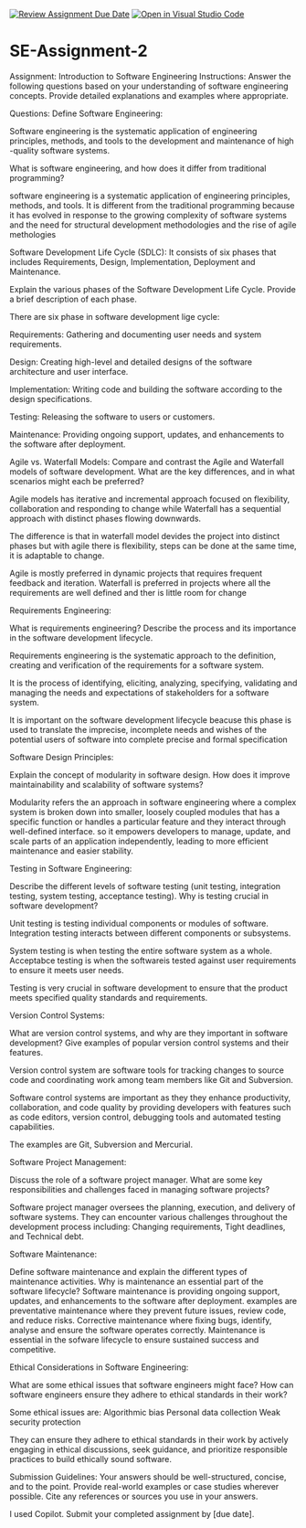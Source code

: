 [![Review Assignment Due Date](https://classroom.github.com/assets/deadline-readme-button-24ddc0f5d75046c5622901739e7c5dd533143b0c8e959d652212380cedb1ea36.svg)](https://classroom.github.com/a/-ucQIGTc)
[![Open in Visual Studio Code](https://classroom.github.com/assets/open-in-vscode-718a45dd9cf7e7f842a935f5ebbe5719a5e09af4491e668f4dbf3b35d5cca122.svg)](https://classroom.github.com/online_ide?assignment_repo_id=15246556&assignment_repo_type=AssignmentRepo)
# SE-Assignment-2
Assignment: Introduction to Software Engineering
Instructions:
Answer the following questions based on your understanding of software engineering concepts. Provide detailed explanations and examples where appropriate.

Questions:
Define Software Engineering:

Software engineering is the systematic application of engineering principles, methods, and tools to the development and maintenance of high -quality software systems. 

What is software engineering, and how does it differ from traditional programming?

software engineering is a systematic application of engineering principles, methods, and tools. It is different from the traditional programming because it has evolved in response to the growing complexity of software systems and the need for structural development methodologies and the rise of agile methologies 

Software Development Life Cycle (SDLC):
It consists of six phases that includes Requirements, Design, Implementation, Deployment and Maintenance.

Explain the various phases of the Software Development Life Cycle. Provide a brief description of each phase.

There are six phase in software development lige cycle:

Requirements: Gathering and documenting user needs and system requirements.

Design: Creating high-level and detailed designs of the software architecture and user interface.

Implementation: Writing code and building the software according to the design specifications.

Testing: Releasing the software to users or customers.

Maintenance: Providing ongoing support, updates, and enhancements to the software after deployment.


Agile vs. Waterfall Models:
Compare and contrast the Agile and Waterfall models of software development. What are the key differences, and in what scenarios might each be preferred?

Agile models has iterative and incremental approach focused on flexibility, collaboration and responding to change while Waterfall has a sequential approach with distinct phases flowing downwards.

The difference is that in waterfall model devides the project into distinct phases but with agile there is flexibility, steps can be done at the same time, it is adaptable to change.

Agile is mostly preferred in dynamic projects that requires frequent feedback and iteration. Waterfall is preferred in projects where all the requirements are well defined and ther is little room for change 


Requirements Engineering:

What is requirements engineering? Describe the process and its importance in the software development lifecycle.

Requirements engineering is the systematic approach to the definition, creating  and verification of the requirements for a software system.

It is the process of identifying, eliciting, analyzing, specifying, validating and managing the needs and expectations of stakeholders for a software system.

It is important on the software development lifecycle beacuse this phase is used to translate the imprecise, incomplete needs and wishes of the potential users of software into complete precise and formal specification 


Software Design Principles:

Explain the concept of modularity in software design. How does it improve maintainability and scalability of software systems?

Modularity refers the an approach in software engineering where a complex system is broken down into smaller, loosely coupled modules that has a specific function or handles a particular feature and they interact through well-defined interface. so it empowers developers to manage, update, and scale parts of an application independently, leading to more efficient maintenance and easier stability.


Testing in Software Engineering:

Describe the different levels of software testing (unit testing, integration testing, system testing, acceptance testing). Why is testing crucial in software development?

Unit testing is testing individual components or modules of software.
Integration testing interacts between different components or subsystems.

System testing is when testing the entire software system as a whole.
Acceptabce testing  is when the softwareis tested against user requirements to ensure it meets user needs.

Testing is very crucial in software development to ensure that the product meets specified quality standards and requirements.


Version Control Systems:

What are version control systems, and why are they important in software development? Give examples of popular version control systems and their features.

Version control system are software tools for tracking changes to source code and coordinating work among team members like Git and Subversion.

Software control systems are important as they they enhance productivity, collaboration, and  code quality by providing developers with features such as code editors, version control, debugging tools and automated testing capabilities.

The examples are Git, Subversion and Mercurial.


Software Project Management:

Discuss the role of a software project manager. What are some key responsibilities and challenges faced in managing software projects?

Software project manager oversees the planning, execution, and delivery of software systems. 
They can encounter various challenges throughout the development process including:
Changing  requirements, Tight deadlines, and Technical debt.


Software Maintenance:

Define software maintenance and explain the different types of maintenance activities. Why is maintenance an essential part of the software lifecycle?
Software maintenance is providing ongoing support, updates, and enhancements to the software after deployment.
examples are 
preventative maintenance where they prevent future issues, review code, and reduce risks.
Corrective maintenance where fixing bugs, identify, analyse and ensure the software operates correctly.
Maintenance is essential in the sofware lifecycle to ensure sustained success and competitive.


Ethical Considerations in Software Engineering:

What are some ethical issues that software engineers might face? How can software engineers ensure they adhere to ethical standards in their work?

 Some ethical issues are:
 Algorithmic bias
 Personal data collection 
 Weak security protection 
 
 They can ensure they adhere to ethical standards in their work by actively engaging in ethical discussions, seek guidance, and prioritize responsible practices to build ethically sound software.
 
Submission Guidelines:
Your answers should be well-structured, concise, and to the point.
Provide real-world examples or case studies wherever possible.
Cite any references or sources you use in your answers.

I used Copilot.
Submit your completed assignment by [due date].
